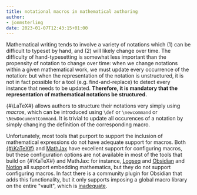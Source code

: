 ```yaml
---
title: notational macros in mathematical authoring
author:
- jonmsterling
date: 2023-01-07T12:43:15+01:00
---
```


Mathematical writing tends to involve a variety of notations which (1) can be difficult to typeset by hand, and (2) will likely change over time. The difficulty of hand-typesetting is somewhat less important than the propensity of notation to change over time: when we change notations within a given mathematical work, we must update every occurrence of the notation: but when the representation of the notation is unstructured, it is not in fact possible for a tool (e.g. find-and-replace) to detect every instance that needs to be updated. **Therefore, it is mandatory that the representation of mathematical notations be structured.**

{#\LaTeX#} allows authors to structure their notations very simply using *macros*, which can be introduced using `\def` or `\newcommand` or `\NewDocumentCommand`. It is trivial to update all occurences of a notation by simply changing the definition of the corresponding macro.

Unfortunately, most tools that purport to support the inclusion of mathematical expressions do not have adequate support for macros. Both [{#\KaTeX#}](https://katex.org/) and [MathJax](https://www.mathjax.org/) have excellent support for configuring macros, but these configuration options are not available in most of the tools that build on {#\KaTeX#} and MathJax: for instance, [Logseq](https://logseq.com/) and [Obsidian](https://obsidian.md/) and [Notion](https://www.notion.so) all support embedding mathematics, but they do not support configuring macros. In fact there is a community plugin for Obsidian that adds this functionality, but it only supports imposing a global macro library on the entire "vault", which is [inadequate](tfmt-000H).
